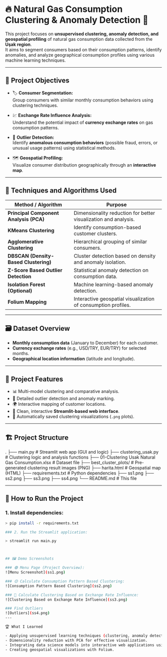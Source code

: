 # 🔥 Natural Gas Consumption Clustering & Anomaly Detection 🧭

This project focuses on **unsupervised clustering, anomaly detection, and geospatial profiling** of natural gas consumption data collected from the **Uşak region**.  
It aims to segment consumers based on their consumption patterns, identify anomalies, and analyze geographical consumption profiles using various machine learning techniques.

---

## 📌 Project Objectives

- 🏷️ **Consumer Segmentation:**  
  Group consumers with similar monthly consumption behaviors using clustering techniques.

- 💹 **Exchange Rate Influence Analysis:**  
  Understand the potential impact of **currency exchange rates** on gas consumption patterns.

- 🚩 **Outlier Detection:**  
  Identify **anomalous consumption behaviors** (possible fraud, errors, or unusual usage patterns) using statistical methods.

- 🗺️ **Geospatial Profiling:**  
  Visualize consumer distribution geographically through an **interactive map**.

---

## 🧠 Techniques and Algorithms Used

| Method / Algorithm              | Purpose                                     |
|----------------------------------|---------------------------------------------|
| **Principal Component Analysis (PCA)** | Dimensionality reduction for better visualization and analysis. |
| **KMeans Clustering**           | Identify consumption-based customer clusters. |
| **Agglomerative Clustering**    | Hierarchical grouping of similar consumers. |
| **DBSCAN (Density-Based Clustering)** | Cluster detection based on density and anomaly isolation. |
| **Z-Score Based Outlier Detection** | Statistical anomaly detection on consumption data. |
| **Isolation Forest (Optional)** | Machine learning-based anomaly detection. |
| **Folium Mapping**              | Interactive geospatial visualization of consumption profiles. |

---

## 🗃️ Dataset Overview

- **Monthly consumption data** (January to December) for each customer.
- **Currency exchange rates** (e.g., USD/TRY, EUR/TRY) for selected months.
- **Geographical location information** (latitude and longitude).

---

## 🚀 Project Features

- 📊 Multi-model clustering and comparative analysis.
- 🧐 Detailed outlier detection and anomaly marking.
- 🌍 Interactive mapping of customer locations.
- 🎨 Clean, interactive **Streamlit-based web interface**.
- 📌 Automatically saved clustering visualizations (`.png` plots).

---

## 🏗️ Project Structure
. 
├── main.py # Streamlit web app (GUI and logic) 
├── clustering_usak.py # Clustering logic and analysis functions 
├── 01-Clustering Usak Natural Gas Consumption.xlsx # Dataset file 
├── best_cluster_plots/ # Pre-generated clustering result images (PNG) 
├── harita.html # Geospatial map (HTML) 
├── requirements.txt # Python dependencies 
├── ss1.png
├── ss2.png
├── ss3.png
├── ss4.png
└── README.md # This file


---

## 🧪 How to Run the Project

### 1. Install dependencies:
```bash
> pip install -r requirements.txt

### 2. Run the Streamlit application:

> streamlit run main.py



## 🖼️ Demo Screenshots

### 🟢 Menu Page (Project Overview):
![Menu Screenshot](ss1.png)

### 🟡 Calculate Consumption Pattern Based Clustering:
![Consumption Pattern Based Clustering](ss2.png)

### 🔵 Calculate Clustering Based on Exchange Rate Influence:
![Clustering Based on Exchange Rate Influence](ss3.png)

### Find Outliers
![Outliers](ss4.png)
---

🏆 What I Learned

- Applying unsupervised learning techniques (clustering, anomaly detection) on real-world datasets.
- Dimensionality reduction with PCA for effective visualization.
- Integrating data science models into interactive web applications using Streamlit.
- Creating geospatial visualizations with Folium.